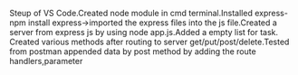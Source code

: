Steup of VS Code.Created node module in cmd terminal.Installed express-npm install express->imported the express files into the js file.Created a server from express js by using node app.js.Added a empty list for task. Created various methods after routing to server get/put/post/delete.Tested from postman appended data by post method by adding the route handlers,parameter
